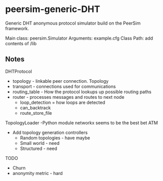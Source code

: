 # peersim-generic-DHT
Generic DHT anonymous protocol simulator build on the PeerSim framework.

Main class: peersim.Simulator
Arguments: example.cfg
Class Path: add contents of /lib


## Notes

DHTProtocol
 - topology - linkable peer connection. Topology
 - transport - connections used for communications
 - routing_table - How the protocol lookups up possible routing paths
 - router - processes messages and routes to next node
   - loop_detection = how loops are detected
   - can_backtrack
   - route_store_file
   
TopologyLoader
 -Python module networkx seems to be the best bet ATM
 - Add topology generation controllers
     - Random topologies - have maybe
     - Small world - need
     - Structured - need
     
TODO
 - Churn
 - anonymity metric - hard
